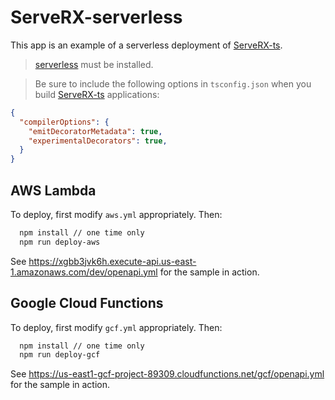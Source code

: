 # ServeRX-serverless

This app is an example of a serverless deployment of [ServeRX-ts](https://github.com/mflorence99/serverx-ts).

> [serverless](https://serverless.com/) must be installed.

> Be sure to include the following options in `tsconfig.json` when you build [ServeRX-ts](https://github.com/mflorence99/serverx-ts) applications:

```json
{
  "compilerOptions": {
    "emitDecoratorMetadata": true,
    "experimentalDecorators": true,
  }
}
```

## AWS Lambda

To deploy, first modify `aws.yml` appropriately. Then:

```sh
  npm install // one time only
  npm run deploy-aws
```

See https://xgbb3jvk6h.execute-api.us-east-1.amazonaws.com/dev/openapi.yml for the sample in action.

## Google Cloud Functions

To deploy, first modify `gcf.yml` appropriately. Then:

```sh
  npm install // one time only
  npm run deploy-gcf
```

See https://us-east1-gcf-project-89309.cloudfunctions.net/gcf/openapi.yml for the sample in action.
